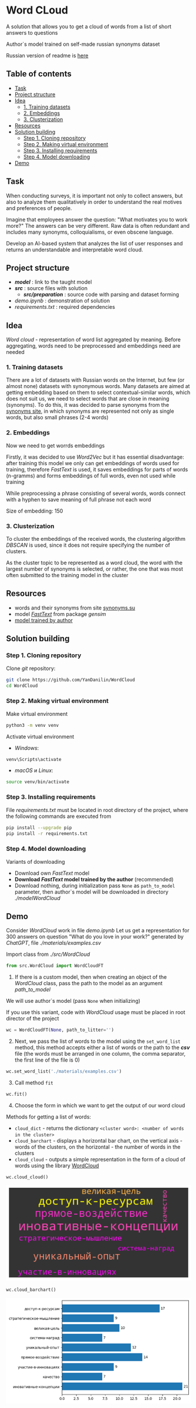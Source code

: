 # Word CLoud <!-- omit in toc -->

A solution that allows you to get a cloud of words from a list of short answers to questions

Author`s model trained on self-made russian synonyms dataset

Russian version of readme is [here](README.md)

## Table of contents <!-- omit in toc -->

- [Task](#task)
- [Project structure](#project-structure)
- [Idea](#idea)
  - [1. Training datasets](#1-training-datasets)
  - [2. Embeddings](#2-embeddings)
  - [3. Clusterization](#3-clusterization)
- [Resources](#resources)
- [Solution building](#solution-building)
  - [Step 1. Cloning repository](#step-1-cloning-repository)
  - [Step 2. Making virtual environment](#step-2-making-virtual-environment)
  - [Step 3. Installing requirements](#step-3-installing-requirements)
  - [Step 4. Model downloading](#step-4-model-downloading)
- [Demo](#demo)

## Task

When conducting surveys, it is important not only to collect answers, but also to analyze them qualitatively in order to understand the real motives and preferences of people.

Imagine that employees answer the question: "What motivates you to work more?" The answers can be very different. Raw data is often redundant and includes many synonyms, colloquialisms, or even obscene language.

Develop an AI-based system that analyzes the list of user responses and returns an understandable and interpretable word cloud.

## Project structure

- ___model___ : link to the taught model
- ___src___ : source files with solution
    - ___src/preparation___ : source code with parsing and dataset forming
- _demo.ipynb_ : demonstration of solution
- _requirements.txt_ : required dependencies

## Idea

_Word cloud_ - representation of word list aggregated by meaning. Before aggregating, words need to be preprocessed and embeddings need are needed

### 1. Training datasets
There are a lot of datasets with Russian words on the Internet, but few (or almost none) datasets with synonymous words. Many datasets are aimed at getting embedding based on them to select contextual-similar words, which does not suit us, we need to select words that are close in meaning (synonyms). To do this, it was decided to parse synonyms from the [synonyms site](https://synonyms.su ), in which synonyms are represented not only as single words, but also small phrases (2-4 words)

### 2. Embeddings

Now we need to get worrds embeddings

Firstly, it was decided to use _Word2Vec_ but it has essential disadvantage: after training this model we only can get embeddings of words used for training, therefore _FastText_ is used, it saves embeddings for parts of words (n-gramms) and forms embeddings of full words, even not used while training

While preprocessing a phrase consisting of several words, words connect with a hyphen to save meaning of full phrase not each word

Size of embedding: 150

### 3. Clusterization

To cluster the embeddings of the received words, the clustering algorithm _DBSCAN_ is used, since it does not require specifying the number of clusters.

As the cluster topic to be represented as a word cloud, the word with the largest number of synonyms is selected, or rather, the one that was most often submitted to the training model in the cluster

## Resources

- words and their synonyms from site [synonyms.su](https://synonyms.su)
- model [_FastText_](https://radimrehurek.com/gensim/models/fasttext.html) from package _gensim_
- [model trained by author](https://drive.google.com/drive/folders/1Q12TJnp_nYx5DqM-nqYiXGMBjhEpcrGF?usp=sharing)

## Solution building

### Step 1. Cloning repository

Clone _git_ repository:
```bash
git clone https://github.com/YanDanilin/WordCloud
cd WordCloud
```

### Step 2. Making virtual environment

Make virtual environment
```bash
python3 -m venv venv
```

Activate virtual environment
- _Windows_:
```bash
venv\Scripts\activate
```
- _macOS_ и _Linux_:
```bash
source venv/bin/activate
```

### Step 3. Installing requirements

File _requirements.txt_ must be located in root directory of the project, where the following commands are executed from
```bash
pip install --upgrade pip
pip install -r requirements.txt
```

### Step 4. Model downloading

Variants of downloading

- Download own _FastText_ model
- **Download _FastText_ model trained by the author** (recommended)
- Download nothing, during initialization pass `None` as `path_to_model` parameter, then author`s model will be downloaded in directory _./modelWordCloud_

## Demo

Consider _WordCloud_ work in file _demo.ipynb_
Let us get a representation for 300 answers on question "What do you love in your work?" generated by _ChatGPT_, file _./materials/examples.csv_

Import class from _./src/WordCloud_
``` python
from src.WordCloud import WordCloudFT
```
1. If there is a custom model, then when creating an object of the _WordCloud_ class, pass the path to the model as an argument *path_to_model*

We will use author\`s model (pass `None` when initializing)

If you use this variant, code with _WordCloud_ usage must be placed in root director of the project

```python
wc = WordCloudFT(None, path_to_litter='')
```

2. Next, we pass the list of words to the model using the `set_word_list` method, this method accepts either a list of words or the path to the ___csv___ file (the words must be arranged in one column, the comma separator, the first line of the file is 0)

```python
wc.set_word_list('./materials/examples.csv')
```

3. Call method `fit`

```python
wc.fit()
```

4. Choose the form in which we want to get the output of our word cloud

Methods for getting a list of words:
- `cloud_dict` - returns the dictionary `<cluster word>: <number of words in the cluster>`
- `cloud_barchart` - displays a horizontal bar chart, on the vertical axis - words of the clusters, on the horizontal - the number of words in the clusters
- `cloud_cloud` - outputs a simple representation in the form of a cloud of words using the library [WordCloud](https://pypi.org/project/wordcloud/)

```python
wc.cloud_cloud()
```

![wordcloud](materials/wordcloud.png "Word cloud representation")

```python
wc.cloud_barchart()
```

![barchart](materials/barchart.png "Barchart form")